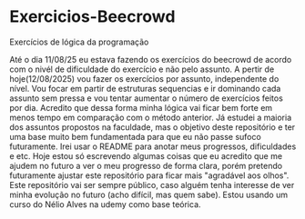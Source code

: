 # Exercicios-Beecrowd
Exercícios de lógica da programação

Até o dia 11/08/25 eu estava fazendo os exercícios do beecrowd de acordo com o nivél de dificuldade do exercício e não pelo assunto. A pertir de hoje(12/08/2025) vou fazer os exercícios por assunto, independente do nível. Vou focar em partir de estruturas sequencias e ir dominando cada assunto sem pressa e vou tentar aumentar o número de exercícios feitos por dia. Acredito que dessa forma minha lógica vai ficar bem forte em menos tempo em comparação com o método anterior. Já estudei a maioria dos assuntos propostos na faculdade, mas o objetivo deste repositório e ter uma base muito bem fundamentada para que eu não passe sufoco futuramente. Irei usar o README para anotar meus progressos, dificuldades e etc. Hoje estou só escrevendo algumas coisas que eu acredito que me ajudem no futuro a ver o meu progresso de forma clara, porém pretendo futuramente ajustar este repositório para ficar mais "agradável aos olhos". Este repositório vai ser sempre público, caso alguém tenha interesse de ver minha evolução no futuro (acho difícil, mas quem sabe). Estou usando um curso do Nélio Alves na udemy como base teórica. 
